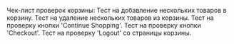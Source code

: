 Чек-лист проверок корзины:
Тест на добавление нескольких товаров в корзину.
Тест на удаление нескольких товаров из корзины.
Тест на проверку кнопки 'Continue Shopping'.
Тест на проверку кнопки 'Checkout'.
Тест на проверку 'Logout' со страницы корзины.

